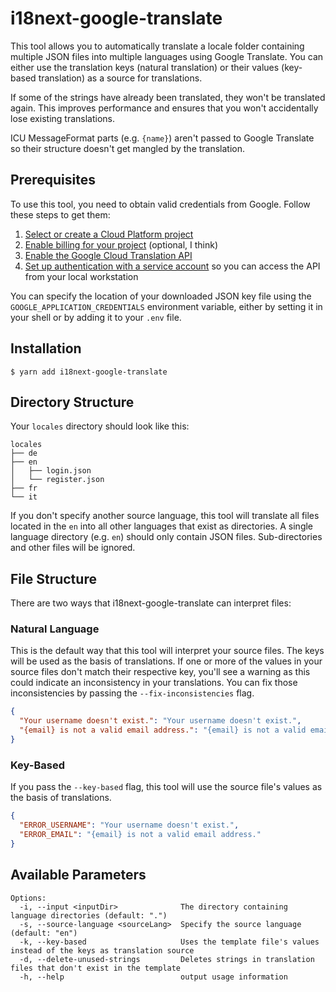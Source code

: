 # i18next-google-translate

This tool allows you to automatically translate a locale folder containing multiple
JSON files into multiple languages using Google Translate. You can either use the
translation keys (natural translation) or their values (key-based translation)
as a source for translations.

If some of the strings have already been translated, they won't be translated
again. This improves performance and ensures that you won't accidentally lose
existing translations.

ICU MessageFormat parts (e.g. `{name}`) aren't passed to Google Translate so
their structure doesn't get mangled by the translation.

## Prerequisites

To use this tool, you need to obtain valid credentials from Google. Follow these
steps to get them:

1.  [Select or create a Cloud Platform project][projects]
2.  [Enable billing for your project][billing] (optional, I think)
3.  [Enable the Google Cloud Translation API][enable_api]
4.  [Set up authentication with a service account][auth] so you can access the
    API from your local workstation

[projects]: https://console.cloud.google.com/project
[billing]: https://support.google.com/cloud/answer/6293499#enable-billing
[enable_api]: https://console.cloud.google.com/flows/enableapi?apiid=translate.googleapis.com
[auth]: https://cloud.google.com/docs/authentication/getting-started

You can specify the location of your downloaded JSON key file using the
`GOOGLE_APPLICATION_CREDENTIALS` environment variable, either by setting
it in your shell or by adding it to your `.env` file.

## Installation

```shell
$ yarn add i18next-google-translate
```

## Directory Structure

Your `locales` directory should look like this:

```
locales
├── de
├── en
│   ├── login.json
│   └── register.json
├── fr
└── it
```

If you don't specify another source language, this tool will translate all files
located in the `en` into all other languages that exist as directories. A single
language directory (e.g. `en`) should only contain JSON files. Sub-directories and
other files will be ignored.

## File Structure

There are two ways that i18next-google-translate can interpret files:

### Natural Language

This is the default way that this tool will interpret your source files. The keys
will be used as the basis of translations. If one or more of the values in your
source files don't match their respective key, you'll see a warning as this could
indicate an inconsistency in your translations. You can fix those inconsistencies
by passing the `--fix-inconsistencies` flag.

```json
{
  "Your username doesn't exist.": "Your username doesn't exist.",
  "{email} is not a valid email address.": "{email} is not a valid email address."
}
```

### Key-Based

If you pass the `--key-based` flag, this tool will use the source file's values
as the basis of translations.

```json
{
  "ERROR_USERNAME": "Your username doesn't exist.",
  "ERROR_EMAIL": "{email} is not a valid email address."
}
```

## Available Parameters

```
Options:
  -i, --input <inputDir>              The directory containing language directories (default: ".")
  -s, --source-language <sourceLang>  Specify the source language (default: "en")
  -k, --key-based                     Uses the template file's values instead of the keys as translation source
  -d, --delete-unused-strings         Deletes strings in translation files that don't exist in the template
  -h, --help                          output usage information
```

